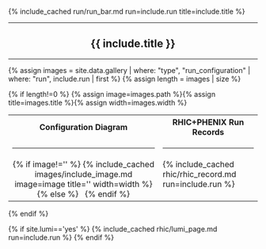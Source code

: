 {% include_cached run/run_bar.md run=include.run title=include.title %}
<hr/>
<center><h2>{{ include.title }}</h2></center>
<hr/>

{% assign images = site.data.gallery | where: "type", "run_configuration" | where: "run", include.run | first %}
{% assign length = images | size %}

{% if length!=0 %}
{% assign image=images.path %}{% assign title=images.title %}{% assign width=images.width %}

<table width="110%">
<tr><th style="text-align:center">Configuration Diagram</th><th style="text-align:center">RHIC+PHENIX Run Records</th></tr>
<tr>
<td><hr/></td><td><hr/></td>
</tr>

<tr>

<td style="text-align:center">
{% if image!='' %}
{% include_cached images/include_image.md image=image title='' width=width %}
{% else %}
&nbsp;
{% endif %}
</td>

<td valign="top">
{% include_cached rhic/rhic_record.md run=include.run %}
</td>

</tr>

</table>

{% endif %}

{% if site.lumi=='yes' %}
{% include_cached rhic/lumi_page.md run=include.run %}
{% endif %}

